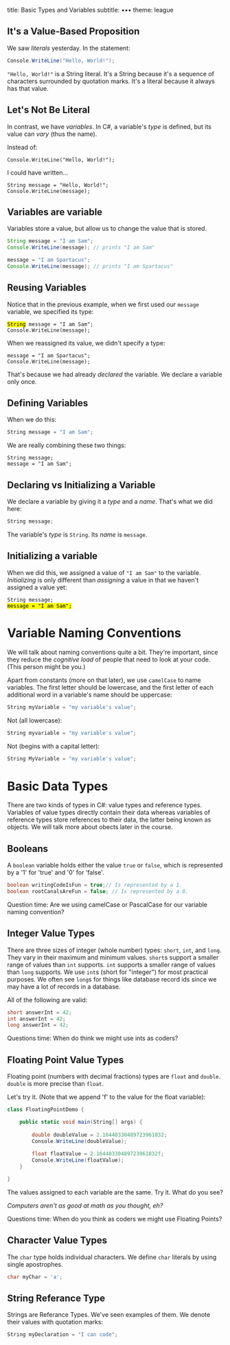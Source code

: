title: Basic Types and Variables
subtitle: •••
theme: league

## It's a Value-Based Proposition

We saw *literals* yesterday. In the statement:

```C#
Console.WriteLine("Hello, World!");
```

`"Hello, World!"` is a String literal. It's a String because it's a sequence of characters surrounded by quotation marks. It's a literal because it always has that value.

## Let's Not Be Literal

In contrast, we have *variables*. In C#, a variable's *type* is defined, but its value can *vary* (thus the name).

<div class="fragment">
<p>Instead of:</p>

<pre><code class="language-C# hljs">Console.WriteLine("Hello, World!");
</code></pre>
</div>

<div class="fragment">
<p>I could have written…</p>
<pre><code class="language-C# hljs">String message = "Hello, World!";
Console.WriteLine(message);</code></pre>
</div>

## Variables are variable

Variables store a value, but allow us to change the value that is stored.

```java
String message = "I am Sam";
Console.WriteLine(message); // prints "I am Sam"

message = "I am Spartacus";
Console.WriteLine(message); // prints "I am Spartacus"
```

## Reusing Variables

Notice that in the previous example, when we first used our `message` variable, we specified its type:

<pre><code class="language-C# hljs" data-noescape><mark>String</mark> message = "I am Sam";
Console.WriteLine(message);</code></pre>

<div class="fragment">
<p>When we reassigned its value, we didn't specify a type:</p>
<pre><code class="language-C# hljs" data-noescape>message = "I am Spartacus";
Console.WriteLine(message);</code></pre>

That's because we had already <em>declared</em> the variable. We declare a variable only once.
</div>

## Defining Variables

When we do this:
```C#
String message = "I am Sam";
```

<div class="fragment">
<p>We are really combining these two things:</p>
<pre><code class="language-C# hljs">String message;
message = "I am Sam";</code></pre>
</div>

## Declaring vs Initializing a Variable

We declare a variable by giving it a *type* and a *name*. That's what we did here:

```C#
String message;
```

The variable's *type* is `String`. Its *name* is `message`.

## Initializing a variable

When we did this, we assigned a value of `"I am Sam"` to the variable. *Initializing* is only different than *assigning* a value in that we haven't assigned a value yet:

<pre><code class="language-C# hljs" data-noescape>String message;
<mark>message = "I am Sam";</mark></code></pre>

# Variable Naming Conventions

We will talk about naming conventions quite a bit. They're important, since they reduce the *cognitive load* of people that need to look at your code. (This person might be you.)

Apart from constants (more on that later), we use `camelCase` to name variables. The first letter should be lowercase, and the first letter of each additional word in a variable's name should be uppercase:

```C#
String myVariable = "my variable's value";
```

Not (all lowercase):
```C#
String myvariable = "my variable's value";
```

Not (begins with a capital letter):
```C#
String MyVariable = "my variable's value";
```

# Basic Data Types

There are two kinds of types in C#: value types and reference types. Variables of value types directly contain their data whereas variables of reference types store references to their data, the latter being known as objects. We will talk more about obects later in the course.
## Booleans

A `boolean` variable holds either the value `true` or `false`, which is represented by a '1' for 'true' and '0' for 'false'.

```java
boolean writingCodeIsFun = true;// Is represented by a 1.
boolean rootCanalsAreFun = false; // Is represented by a 0.
```
Question time: Are we using camelCase or PascalCase for our variable naming convention?

## Integer Value Types

There are three sizes of integer (whole number) types: `short`, `int`, and `long`. They vary in their maximum and minimum values. `short`s support a smaller range of values than `int` supports. `int` supports a smaller range of values than `long` supports. We use `int`s (short for "integer") for most practical purposes. We often see `long`s for things like database record ids since we may have a lot of records in a database.

All of the following are valid:

```C#
short answerInt = 42;
int answerInt = 42;
long answerInt = 42;
```
Questions time: When do think we might use ints as coders?

## Floating Point Value Types

Floating point (numbers with decimal fractions) types are `float` and `double`. `double` is more precise than `float`.

Let's try it. (Note that we append 'f' to the value for the float variable):

```C#
class FloatingPointDemo {

	public static void main(String[] args) {
		
		double doubleValue = 2.16440330489723961032;
		Console.WriteLine(doubleValue);
		
		float floatValue = 2.16440330489723961032f;
		Console.WriteLine(floatValue);
	}

}
```

The values assigned to each variable are the same. Try it. What do you see?

*Computers aren't as good at math as you thought, eh?*

Questions time: When do you think as coders we might use Floating Points?

## Character Value Types

The `char` type holds individual characters. We define `char` literals by using single apostrophes.

```C#
char myChar = 'a';
```


## String Referance Type

Strings are Referance Types. We've seen examples of them. We denote their values with quotation marks:

```C#
String myDeclaration = "I can code";
```